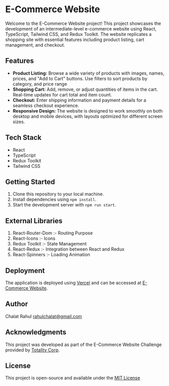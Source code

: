 # E-Commerce Website

Welcome to the E-Commerce Website project! This project showcases the development of an intermediate-level e-commerce website using React, TypeScript, Tailwind CSS, and Redux Toolkit. The website replicates a shopping site with essential features including product listing, cart management, and checkout.

## Features

- **Product Listing:** Browse a wide variety of products with images, names, prices, and "Add to Cart" buttons. Use filters to sort products by category, and price range
- **Shopping Cart:** Add, remove, or adjust quantities of items in the cart. Real-time updates for cart total and item count.
- **Checkout:** Enter shipping information and payment details for a seamless checkout experience.
- **Responsive Design:** The website is designed to work smoothly on both desktop and mobile devices, with layouts optimized for different screen sizes.

## Tech Stack

- React
- TypeScript
- Redux Toolkit
- Tailwind CSS

## Getting Started

1. Clone this repository to your local machine.
2. Install dependencies using `npm install`.
3. Start the development server with `npm run start`.

## External Libraries

1. React-Router-Dom :- Routing Purpose
2. React-Icons :- Icons
3. Redux Toolkit :- State Management
4. React-Redux :- Integration between React and Redux
5. React-Spinners :- Loading Animation

## Deployment

The application is deployed using [Vercel](https://www.vercel.com/) and can be accessed at [E-Commerce Website](https://totalitycorp-frontend-challenge-tawny.vercel.app/).

## Author

Chalat Rahul
rahulchalat@gmail.com

## Acknowledgments

This project was developed as part of the E-Commerce Website Challenge provided by [Totality Corp](https://www.totalitycorp.com/).

## License

This project is open-source and available under the [MIT License](LICENSE)
